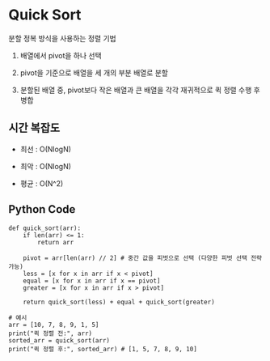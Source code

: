 # Quick Sort

분할 정복 방식을 사용하는 정렬 기법

1. 배열에서 pivot을 하나 선택

2. pivot을 기준으로 배열을 세 개의 부분 배열로 분할

3. 분할된 배열 중, pivot보다 작은 배열과 큰 배열을 각각 재귀적으로 퀵 정렬 수행 후 병합

## 시간 복잡도

- 최선 : O(NlogN)

- 최악 : O(NlogN)

- 평균 : O(N^2)

## Python Code

    def quick_sort(arr):
        if len(arr) <= 1:
            return arr
        
        pivot = arr[len(arr) // 2] # 중간 값을 피벗으로 선택 (다양한 피벗 선택 전략 가능)
        less = [x for x in arr if x < pivot]
        equal = [x for x in arr if x == pivot]
        greater = [x for x in arr if x > pivot]
        
        return quick_sort(less) + equal + quick_sort(greater)

    # 예시
    arr = [10, 7, 8, 9, 1, 5]
    print("퀵 정렬 전:", arr)
    sorted_arr = quick_sort(arr)
    print("퀵 정렬 후:", sorted_arr) # [1, 5, 7, 8, 9, 10]